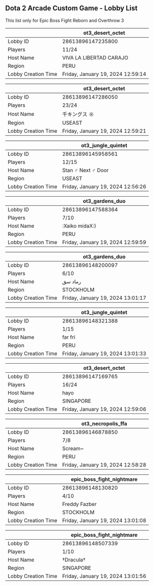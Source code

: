## Dota 2 Arcade Custom Game - Lobby List

This list only for Epic Boss Fight Reborn and Overthrow 3

|  | ot3_desert_octet |
| ------ | ------ |
| Lobby ID | 28613896147235800 |
| Players | 11/24 |
| Host Name | VIVA LA LIBERTAD CARAJO |
| Region | PERU |
| Lobby Creation Time | Friday, January 19, 2024 12:59:14 |


|  | ot3_desert_octet |
| ------ | ------ |
| Lobby ID | 28613896147286050 |
| Players | 23/24 |
| Host Name | 千キングス ☼ |
| Region | USEAST |
| Lobby Creation Time | Friday, January 19, 2024 12:59:21 |


|  | ot3_jungle_quintet |
| ------ | ------ |
| Lobby ID | 28613896145958561 |
| Players | 12/15 |
| Host Name | Stan ♂ Next ♂ Door |
| Region | USEAST |
| Lobby Creation Time | Friday, January 19, 2024 12:56:26 |


|  | ot3_gardens_duo |
| ------ | ------ |
| Lobby ID | 28613896147588364 |
| Players | 7/10 |
| Host Name | :Xaiko midaX:) |
| Region | PERU |
| Lobby Creation Time | Friday, January 19, 2024 12:59:59 |


|  | ot3_gardens_duo |
| ------ | ------ |
| Lobby ID | 28613896148200097 |
| Players | 6/10 |
| Host Name | رماد سق |
| Region | STOCKHOLM |
| Lobby Creation Time | Friday, January 19, 2024 13:01:17 |


|  | ot3_jungle_quintet |
| ------ | ------ |
| Lobby ID | 28613896148321388 |
| Players | 1/15 |
| Host Name | far fri |
| Region | PERU |
| Lobby Creation Time | Friday, January 19, 2024 13:01:33 |


|  | ot3_desert_octet |
| ------ | ------ |
| Lobby ID | 28613896147169765 |
| Players | 16/24 |
| Host Name | hayo |
| Region | SINGAPORE |
| Lobby Creation Time | Friday, January 19, 2024 12:59:06 |


|  | ot3_necropolis_ffa |
| ------ | ------ |
| Lobby ID | 28613896146878850 |
| Players | 7/8 |
| Host Name | Scream~ |
| Region | PERU |
| Lobby Creation Time | Friday, January 19, 2024 12:58:28 |


|  | epic_boss_fight_nightmare |
| ------ | ------ |
| Lobby ID | 28613896148130820 |
| Players | 4/10 |
| Host Name | Freddy Fazber |
| Region | STOCKHOLM |
| Lobby Creation Time | Friday, January 19, 2024 13:01:08 |


|  | epic_boss_fight_nightmare |
| ------ | ------ |
| Lobby ID | 28613896148507339 |
| Players | 1/10 |
| Host Name | †Dracula† |
| Region | SINGAPORE |
| Lobby Creation Time | Friday, January 19, 2024 13:01:56 |


